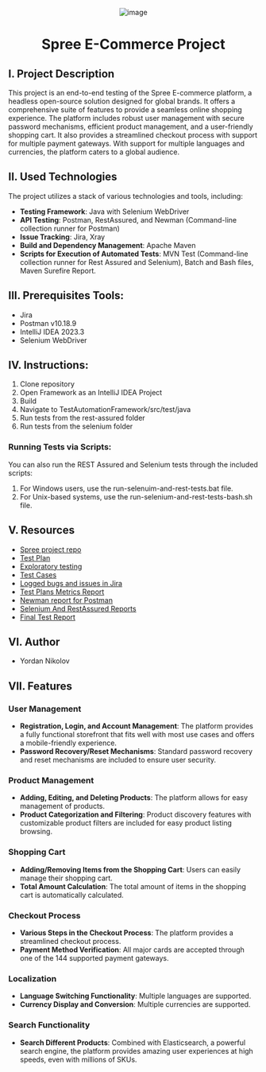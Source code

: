 <div align="center">

![image](https://github.com/x-normalize/Demo-Spree-Project/assets/94692820/5f57b5de-dd6f-4124-ab46-f7c49978971b)

# Spree E-Commerce Project 

</div>

## I. Project Description

This project is an end-to-end testing of the Spree E-commerce platform, a headless open-source solution designed for global brands. It offers a comprehensive suite of features to provide a seamless online shopping experience. The platform includes robust user management with secure password mechanisms, efficient product management, and a user-friendly shopping cart. It also provides a streamlined checkout process with support for multiple payment gateways. With support for multiple languages and currencies, the platform caters to a global audience. 

## II. Used Technologies

The project utilizes a stack of various technologies and tools, including:

- **Testing Framework**: Java with Selenium WebDriver
- **API Testing**: Postman, RestAssured, and Newman (Command-line collection runner for Postman)
- **Issue Tracking**: Jira, Xray
- **Build and Dependency Management**: Apache Maven
- **Scripts for Execution of Automated Tests**: MVN Test (Command-line collection runner for Rest Assured and Selenium), Batch and Bash files, Maven Surefire Report.

## III. Prerequisites Tools:
- Jira
- Postman v10.18.9
- IntelliJ IDEA 2023.3
- Selenium WebDriver

## IV. Instructions:
1. Clone repository
2. Open Framework as an IntelliJ IDEA Project
3. Build
4. Navigate to TestAutomationFramework/src/test/java
5. Run tests from the rest-assured folder
6. Run tests from the selenium folder
   
### Running Tests via Scripts:
You can also run the REST Assured and Selenium tests through the included scripts:

1. For Windows users, use the run-selenuim-and-rest-tests.bat file.
2. For Unix-based systems, use the run-selenium-and-rest-tests-bash.sh file.

## V. Resources
-  <a href= "https://github.com/x-normalize/Spree-Project">Spree project repo<a/>
-  <a href= "https://github.com/x-normalize/Spree-Project/tree/main/Documentation"> Test Plan<a/>
-  <a href= "https://github.com/x-normalize/Spree-Project/tree/main/Documentation"> Exploratory testing<a/>
-  <a href= "https://github.com/x-normalize/Spree-Project/tree/main/Documentation"> Test Cases<a/>
-  <a href= "https://spreecommerce-team10.atlassian.net/jira/software/c/projects/SDP/issues"> Logged bugs and issues in Jira<a/>
-  <a href= "https://github.com/x-normalize/Spree-Project/tree/main/Reports"> Test Plans Metrics Report<a/>
-  <a href= "https://github.com/x-normalize/Spree-Project/tree/main/Reports"> Newman report for Postman<a/> 
-  <a href= "https://github.com/x-normalize/Spree-Project/tree/main/Reports"> Selenium And RestAssured Reports<a/>
-  <a href= "https://github.com/x-normalize/Spree-Project/tree/main/Documentation"> Final Test Report<a/>

## VI. Author
- Yordan Nikolov

## VII. Features

### User Management

- **Registration, Login, and Account Management**: The platform provides a fully functional storefront that fits well with most use cases and offers a mobile-friendly experience.
- **Password Recovery/Reset Mechanisms**: Standard password recovery and reset mechanisms are included to ensure user security.

### Product Management

- **Adding, Editing, and Deleting Products**: The platform allows for easy management of products.
- **Product Categorization and Filtering**: Product discovery features with customizable product filters are included for easy product listing browsing.

### Shopping Cart

- **Adding/Removing Items from the Shopping Cart**: Users can easily manage their shopping cart.
- **Total Amount Calculation**: The total amount of items in the shopping cart is automatically calculated.

### Checkout Process

- **Various Steps in the Checkout Process**: The platform provides a streamlined checkout process.
- **Payment Method Verification**: All major cards are accepted through one of the 144 supported payment gateways.

### Localization

- **Language Switching Functionality**: Multiple languages are supported.
- **Currency Display and Conversion**: Multiple currencies are supported.

### Search Functionality

- **Search Different Products**: Combined with Elasticsearch, a powerful search engine, the platform provides amazing user experiences at high speeds, even with millions of SKUs.
